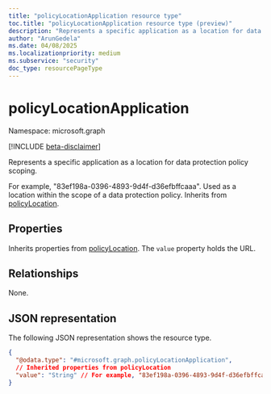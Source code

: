 ```yaml
---
title: "policyLocationApplication resource type"
toc.title: "policyLocationApplication resource type (preview)"
description: "Represents a specific application as a location for data protection policy scoping."
author: "ArunGedela"
ms.date: 04/08/2025
ms.localizationpriority: medium
ms.subservice: "security"
doc_type: resourcePageType
---
```


# policyLocationApplication

Namespace: microsoft.graph

[!INCLUDE [beta-disclaimer](../../includes/beta-disclaimer.md)]

Represents a specific application as a location for data protection policy scoping.

For example, "83ef198a-0396-4893-9d4f-d36efbffcaaa". Used as a location within the scope of a data protection policy. Inherits from [policyLocation](../resources/policylocation.md).

## Properties

Inherits properties from [policyLocation](../resources/policylocation.md). The `value` property holds the URL.

## Relationships

None.

## JSON representation

The following JSON representation shows the resource type.
<!-- {
  "blockType": "resource",
  "@odata.type": "microsoft.graph.policyLocationApplication",
  "baseType": "microsoft.graph.policyLocation",
  "openType": false
}-->
``` json
{
  "@odata.type": "#microsoft.graph.policyLocationApplication",
  // Inherited properties from policyLocation
  "value": "String" // For example, "83ef198a-0396-4893-9d4f-d36efbffcaaa"
}
```
